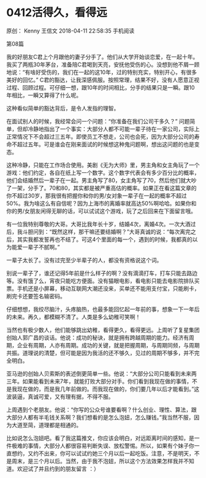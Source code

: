 # 0412活得久，看得远
原创：
Kenny
王信文
2018-04-11 22:58:35
手机阅读




第08篇






我的好朋友C君上个月跟他的妻子分手了。他们从大学开始谈恋爱，在一起十年。我买了两瓶30年茅台，准备陪C君喝到天亮，安抚他受伤的心。没想到他不屑一顾地说：“有啥好受伤的，我们在一起的这10年，过的特别充实，特别开心，有很多美好的回忆。” C君的豁达，让我深感佩服。按照常理，结果不好，没有人愿意正视过程、回顾过程。可仔细一想，跟10年的时间相比，分手的结果只是一瞬。跟10年相比，一瞬又算得了什么呢。



这种看似简单的豁达背后，是令人发指的理智。



在面试别人的时候，我经常会问一个问题：“你准备在我们公司干多久？” 问题简单，但却冷静地指出了一个事实：大部分人都不可能一辈子待在一家公司，实际上正常情况下不会超过三五年。即使员工不想走，公司也会死，因为大部分公司的寿命不超过五年。可是谁会在刚来面试的时候想这种鬼问题啊，想出这问题的也是变态。



这种冷静，只能在工作场合使用。美剧《无为大师》里，男主角和女主角玩了一个游戏：他们约定，各自在纸上写一个数字。这个数字代表会有多少百分比的概率，他们会结婚然后一辈子在一起。男主角写了80，女主角写了70，然后他们就大吵了一架，分手了。70和80，其实都是被严重高估的概率。如果正在看这篇文章的你不超过30岁，那我很有把握你和你的男/女对象一辈子在一起的概率不超过50%。我为啥这么有自信呢？因为上海市的离婚率就高达50%啊哈哈。如果你和你的男/女朋友闲得无聊的话，可以试试这个游戏，玩了之后回来在下面留言哦。



有一位我特别尊敬的大哥。大哥比我年长十岁，结婚4次，离婚4次。一次大酒过后，我斗胆问到：“既然这样，那干嘛还要结婚啊？”大哥真诚的说：“每次离完之后，其实我都发誓再也不结了。可这4个里面的每一个，遇到的时候，我都真的以为能爱一辈子不腻啊。”



一辈子太长了。没有过完至少半辈子的人，都没有资格说这个词。



别说一辈子了，谁还记得5年前是什么样子的啊？没有滴滴打车，打车只能去路边等。没有饿了么，宵夜只能吃方便面。没有猫眼电影，看电影只能去电影院排队买票。手机还是小屏幕，移动互联网大潮还没来，买单还不能用支付宝，只能刷卡，刷完卡还要签名输密码。



仔细想想，我绞尽脑汁，头疼脑热，也最多能回忆起一年前的事，想象一下一年后的未来。再久，都模糊不清了。人类是多么幼稚可笑啊！ 



当然也有极少数人，他们能够跳出幼稚，看得更久，看得更远。上周听了复星集团创始人郭广昌的谈话。他说：成功的秘诀，就是拥有跨越周期的能力。经济有周期，企业有周期，人亦有周期。成功的关键，就是把握周期，与周期同频，与周期共振。道理说的清楚，但可能是因为我活的还不够久，见过的周期不够多，并不完全明白。



亚马逊的创始人贝索斯的表述倒更简单一些。他说：“大部分公司只能看到未来两三年。如果能看到未来7年，就能打败大部分对手。你们看到我现在做的事情，不是我现在做的，而是我几年前做的。而我现在做的，你们要几年以后才能看到。”这波装逼，真诚可爱，又有理有据，不得不服。



上周遇到个老朋友。他说：“你写的公众号谁要看啊？什么创业、理性、算法，跟大部分人都有半毛钱关系啊？我们想看的是怎么泡妞，怎么赚钱。”我当然不服，因为大道至简，道理都是相通的。



比如说怎么泡妞吧。看了我这篇推文，你应该会明白，对远距离时间的感知，是一件极难的事情，大部分人都很容易判断失误、放松警惕。所以，如果有个妹子你一直想约，又约不出来，你可以试试约她三个月以后一起吃饭。注意，不是明天，不是周末，是三个月以后。当然，由于我不泡妞，所以这个方法效果怎样我并不知道。欢迎试了并且约到的朋友留言 ：）